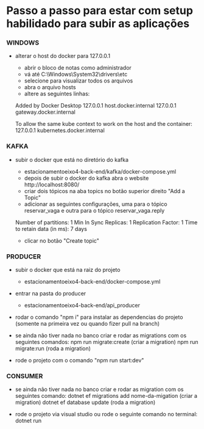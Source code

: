 # Passo a passo para estar com setup habilidado para subir as aplicações

### WINDOWS

- alterar o host do docker para 127.0.0.1

  - abrir o bloco de notas como administrador
  - vá até C:\Windows\System32\drivers\etc
  - selecione para visualizar todos os arquivos
  - abra o arquivo hosts
  - altere as seguintes linhas:

  Added by Docker Desktop
  127.0.0.1 host.docker.internal
  127.0.0.1 gateway.docker.internal

  To allow the same kube context to work on the host and the container:
  127.0.0.1 kubernetes.docker.internal

### KAFKA

- subir o docker que está no diretório do kafka

  - estacionamentoeixo4-back-end/kafka/docker-compose.yml
  - depois de subir o docker do kafka abra o website http://localhost:8080/
  - criar dois tópicos na aba topics no botão superior direito "Add a Topic"
  - adicionar as seguintes configurações, uma para o tópico reservar_vaga e outra para o tópico reservar_vaga.reply

  Number of partitions: 1
  Min In Sync Replicas: 1
  Replication Factor: 1
  Time to retain data (in ms): 7 days

  - clicar no botão "Create topic"

### PRODUCER

- subir o docker que está na raiz do projeto

  - estacionamentoeixo4-back-end/docker-compose.yml

- entrar na pasta do producer

  - estacionamentoeixo4-back-end/api_producer

- rodar o comando "npm i" para instalar as dependencias do projeto (somente na primeira vez ou quando fizer pull na branch)

- se ainda não tiver nada no banco criar e rodar as migrations com os seguintes comandos:
  npm run migrate:create (criar a migration)
  npm run migrate:run (roda a migration)

- rode o projeto com o comando "npm run start:dev"

### CONSUMER

- se ainda não tiver nada no banco criar e rodar as migration com os seguintes comando:
  dotnet ef migrations add nome-da-migation (criar a migration)
  dotnet ef database update (roda a migration)

- rode o projeto via visual studio ou rode o seguinte comando no terminal:
  dotnet run
